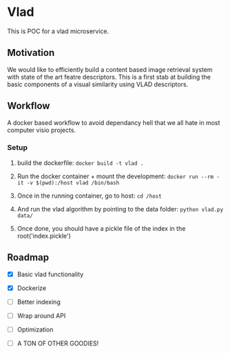 # Vlad
This is POC for a vlad microservice.

## Motivation
We would like to efficiently build a content based image retrieval system with state of the art featre descriptors. This is a first stab at building the basic components of a visual similarity using VLAD descriptors.

## Workflow
A docker based workflow to avoid dependancy hell that we all hate in most computer visio projects.

### Setup
1. build the dockerfile:
`docker build -t vlad .`

2. Run the docker container + mount the development:
`docker run --rm -it -v $(pwd):/host vlad /bin/bash`

3. Once in the running container, go to host:
`cd /host`

4. And run the vlad algorithm by pointing to the data folder:
`python vlad.py data/`

5. Once done, you should have a pickle file of the index in the root('index.pickle')


## Roadmap
- [x] Basic vlad functionality
- [x] Dockerize
- [ ] Better indexing
- [ ] Wrap around API
- [ ] Optimization
- [ ] A TON OF OTHER GOODIES!


